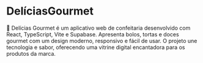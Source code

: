 # DelíciasGourmet
🍰 Delícias Gourmet é um aplicativo web de confeitaria desenvolvido com React, TypeScript, Vite e Supabase. Apresenta bolos, tortas e doces gourmet com um design moderno, responsivo e fácil de usar. O projeto une tecnologia e sabor, oferecendo uma vitrine digital encantadora para os produtos da marca.
